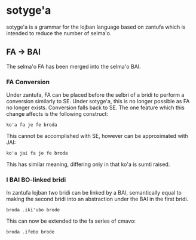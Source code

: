 # sotyge'a
sotyge'a is a grammar for the lojban language based on zantufa which is intended to reduce the number of selma'o.

## FA -> BAI
The selma'o FA has been merged into the selma'o BAI.

### FA Conversion
Under zantufa, FA can be placed before the selbri of a bridi to perform a conversion similarly to SE. Under sotyge'a, this is no longer possible as FA no longer exists. Conversion falls back to SE. The one feature which this change affects is the following construct:

    ko'a fa je fe broda

This cannot be accomplished with SE, however can be approximated with JAI:

    ko'a jai fa je fe broda

This has similar meaning, differing only in that ko'a is sumti raised.

### I BAI BO-linked bridi
In zantufa lojban two bridi can be linked by a BAI, semantically equal to making the second bridi into an abstraction under the BAI in the first bridi.

    broda .iki'ubo brode

This can now be extended to the fa series of cmavo:

    broda .ifebo brode
